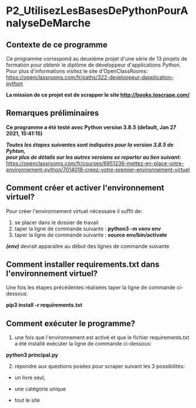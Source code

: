 # P2_UtilisezLesBasesDePythonPourAnalyseDeMarche

## Contexte de ce programme
Ce programme correspond au deuxième projet d'une série de 13 projets de formation pour obtenir le diplôme de développeur d'applications Python.   
Pour plus d'informations visitez le site d'OpenClassRooms:   
https://openclassrooms.com/fr/paths/322-developpeur-dapplication-python  

**La mission de ce projet est de scrapper le site http://books.toscrape.com/**


## Remarques préliminaires
**Ce programme a été testé avec Python version 3.8.5 (default, Jan 27 2021, 15:41:15)**   

***Toutes les étapes suivantes sont indiquées pour la version 3.8.5 de Pyhton,***  
***pour plus de détails sur les autres versions se reporter au lien suivant:***    
https://openclassrooms.com/fr/courses/6951236-mettez-en-place-votre-environnement-python/7014018-creez-votre-premier-environnement-virtuel     

## Comment créer et activer l'environnement virtuel?  

Pour créer l'environnement virtuel nécessaire il suffit de:   
1. se placer dans le dossier de travail
2. taper la ligne de commande suivante : **python3 -m venv env**
3. taper la ligne de commande suivante : **source env/bin/activate**

***(env)*** devrait apparaitre au début des lignes de commande suivante   
   
## Comment installer requirements.txt dans l'environnement virtuel?
Une fois les étapes précédentes réalisées taper la ligne de commande ci-dessous:   

**pip3 install -r requirements.txt**

## Comment exécuter le programme?

1. une fois que l'environnement est activé et que le fichier requirements.txt a été installé exécuter la ligne de commande ci-dessous:   

**python3 principal.py**   

2. répondre aux questions posées pour scraper suivant les 3 possibilités:   

- un livre seul,   

- une catégorie unique  

- tout le site
